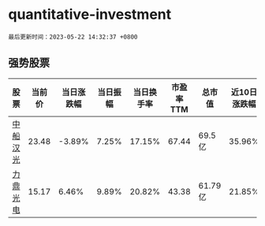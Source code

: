 # quantitative-investment

`最后更新时间：2023-05-22 14:32:37 +0800`

## 强势股票

|股票|当前价|当日涨跌幅|当日振幅|当日换手率|市盈率TTM|总市值|近10日涨跌幅|
|----|----|----|----|----|----|----|----|
|[中船汉光](https://xueqiu.com/S/SZ300847)|23.48|-3.89%|7.25%|17.15%|67.44|69.5亿|35.96%|
|[力鼎光电](https://xueqiu.com/S/SH605118)|15.17|6.46%|9.89%|20.82%|43.38|61.79亿|21.85%|
